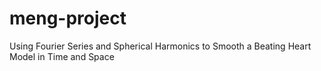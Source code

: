 # meng-project
Using Fourier Series and Spherical Harmonics to Smooth a Beating Heart Model in Time and Space
